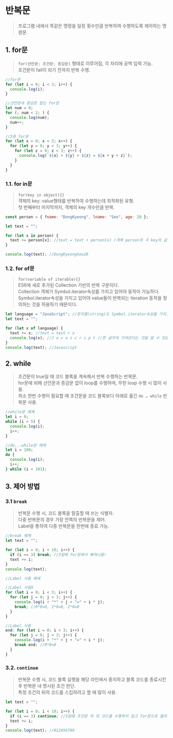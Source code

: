 # 반복문

> 프로그램 내에서 똑같은 명령을 일정 횟수만큼 반복하여 수행하도록 제어하는 명령문.

## 1. for문

> `for(선언문; 조건문; 증감문)` 형태로 이루어짐, 각 자리에 공백 입력 가능.  
> 조건문이 fail이 되기 전까지 반복 수행.

```javascript
//for문
for (let i = 0; i < 3; i++) {
  console.log(i);
}

//선언문과 증감문 없는 for문
let num = 0;
for (; num < 2; ) {
  console.log(num);
  num++;
}

//3중 for문
for (let x = 0; x < 3; x++) {
  for (let y = 0; y < 3; y++) {
    for (let z = 0; z < 3; z++) {
      console.log(`${x} + ${y} + ${z} = ${x + y + z}`);
    }
  }
}
```

### 1.1. for in문

> `for(key in object){}`  
> 객체의 key: value형태를 반복하여 수행하는데 최적화된 유형.  
> 첫 번째부터 마지막까지, 객체의 key 개수만큼 반복.

```javascript
const person = { fname: "DongKyeong", lname: "Seo", age: 28 };

let text = "";

for (let x in person) {
  text += person[x]; //text = text + person[x] (객체 person의 각 key의 값(value)들이 for문을 통해 할당되고 더해짐)
}

console.log(text); //DongKyeongSeo28
```

### 1.2. for of문

> `for(variable of iterable){}`  
> ES6에 새로 추가된 Collection 기반의 반복 구문이다.  
> Collection 객체가 Symbol.iterator속성를 가지고 있어야 동작이 가능하다. Symbol.iterator속성을 가지고 있어야 value들이 반복되는 iteration 동작을 정의하는 것을 허용하기 때문이다.

```javascript
let language = "JavaScript"; //문자열(string)도 Symbol.iterator속성을 가지고 있음
let text = "";

for (let x of language) {
  text += x; //text = text + x
  console.log(x); //J a v a s c r i p t //한 글자씩 가져온다는 것을 알 수 있음
}
console.log(text); //Javascript
```

## 2. while

> 조건문이 true일 때 코드 블록을 계속해서 반복 수행하는 반복문.  
> for문에 비해 선언문과 증감문 없이 loop를 수행하며, 무한 loop 수행 시 많이 사용.  
> 최소 한번 수행이 필요할 때 조건문을 코드 블록보다 아래로 옮긴 `do … while` 반복문 사용.

```javascript
//while문 예제
let i = 0;
while (i < 5) {
  console.log(i);
  i++;
}
```

```javascript
//do...while문 예제
let i = 100;
do {
  console.log(i);
  i++;
} while (i < 101);
```

## 3. 제어 방법

### 3.1 `break`

> 반복문 수행 시, 코드 블록을 탈출할 때 쓰는 식별자.  
> 다중 반복문의 경우 가장 안쪽의 반복문을 제어.  
> Label을 통하여 다중 반복문을 한번에 종료 가능.

```javascript
//break 예제
let text = "";

for (let i = 0; i < 10; i++) {
  if (i == 3) break; //3일때 for문에서 빠져나옴!
  text += i;
}
console.log(text);
```

```javascript
//Label 사용 예제

//Label 사용X
for (let i = 0; i < 3; i++) {
  for (let j = 0; j < 3; j++) {
    console.log(i + "*" + j + "=" + i * j);
    break; //0*0=0, 1*0=0, 2*0=0
  }
}

//Label 사용
end: for (let i = 0; i < 3; i++) {
  for (let j = 0; j < 3; j++) {
    console.log(i + "*" + j + "=" + i * j);
    break end; //0*0=0
  }
}
```

### 3.2. `continue`

> 반복문 수행 시, 코드 블록 실행을 해당 라인에서 중지하고 블록 코드를 종료시킨 후 반복문 내 명시된 조건 판단.  
> 특정 조건의 뒤의 코드를 스킵하려고 할 때 많이 사용.

```javascript
let text = "";

for (let i = 0; i < 10; i++) {
  if (i == 3) continue; //3일때 조건문 의 뒤 코드를 수행하지 않고 for문으로 돌아감
  text += i;
}
console.log(text); //012456789
```
